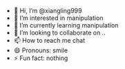 - 👋 Hi, I’m @xiangling999
- 👀 I’m interested in manipulation
- 🌱 I’m currently learning manipulation
- 💞️ I’m looking to collaborate on ..
- 📫 How to reach me chat 
- 😄 Pronouns: smile
- ⚡ Fun fact: nothing

<!---
xiangling999/xiangling999 is a ✨ special ✨ repository because its `README.md` (this file) appears on your GitHub profile.
You can click the Preview link to take a look at your changes.
--->
